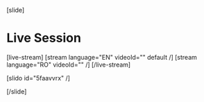 [slide]
# Live Session

[live-stream]
[stream language="EN" videoId="" default /]
[stream language="RO" videoId="" /]
[/live-stream]

[slido id="5faavvrx" /]

[/slide]